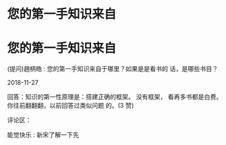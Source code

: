 # 您的第一手知识来自

# 您的第一手知识来自

(提问)趙柄皓 : 您的第一手知识来自于哪里？如果是是看书的 话，是哪些书目？

2018-11-27

回答：知识的第一性原理是：搭建正确的框架。 没有框架， 看再多书都是白费。 你往前翻翻翻，以前回答过类似问题 的。(3 赞)

评论区：

能觉快乐 : 新宋了解一下先